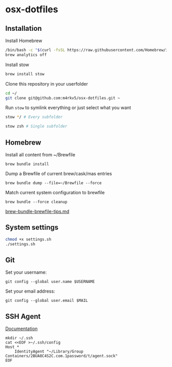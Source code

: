 # osx-dotfiles

## Installation

Install Homebrew

```bash
/bin/bash -c "$(curl -fsSL https://raw.githubusercontent.com/Homebrew/install/HEAD/install.sh)"
brew analytics off
```

Install stow

```bash
brew install stow
```

Clone this repository in your userfolder

```bash
cd ~/
git clone git@github.com:m4rkv5/osx-dotfiles.git ~
```

Run `stow` to symlink everything or just select what you want

```bash
stow */ # Every subfolder
```

```bash
stow zsh # Single subfolder
```

## Homebrew



Install all content from ~/Brewfile 

```
brew bundle install
```

Dump a Brewfile of current brew/cask/mas entries

```
brew bundle dump --file=~/Brewfile --force
```

Match current system configuration to brewfile
```
brew bundle --force cleanup
```
[brew-bundle-brewfile-tips.md](https://gist.github.com/ChristopherA/a579274536aab36ea9966f301ff14f3f#file-brew-bundle-brewfile-tips-md)

## System settings

```bash
chmod +x settings.sh
./settings.sh
```

## Git

Set your username:
```
git config --global user.name $USERNAME
```
Set your email address:
```
git config --global user.email $MAIL
```

## SSH Agent

[Documentation](https://developer.1password.com/docs/ssh)

```
mkdir ~/.ssh
cat <<EOF >~/.ssh/config
Host *
	IdentityAgent "~/Library/Group Containers/2BUA8C4S2C.com.1password/t/agent.sock"
EOF
```
